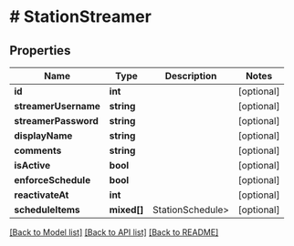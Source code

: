 # # StationStreamer

## Properties

Name | Type | Description | Notes
------------ | ------------- | ------------- | -------------
**id** | **int** |  | [optional]
**streamerUsername** | **string** |  | [optional]
**streamerPassword** | **string** |  | [optional]
**displayName** | **string** |  | [optional]
**comments** | **string** |  | [optional]
**isActive** | **bool** |  | [optional]
**enforceSchedule** | **bool** |  | [optional]
**reactivateAt** | **int** |  | [optional]
**scheduleItems** | **mixed[]** | StationSchedule&gt; | [optional]

[[Back to Model list]](../../README.md#models) [[Back to API list]](../../README.md#endpoints) [[Back to README]](../../README.md)
